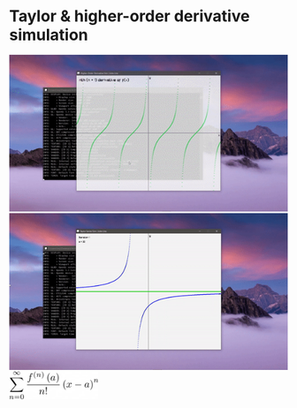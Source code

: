 # Taylor & higher-order derivative simulation

<img src="nthDeriv/assets/demo.gif"/>
<img src="taylor/assets/demo.gif"/>
<img src="assets/e.png" height="50px"/>